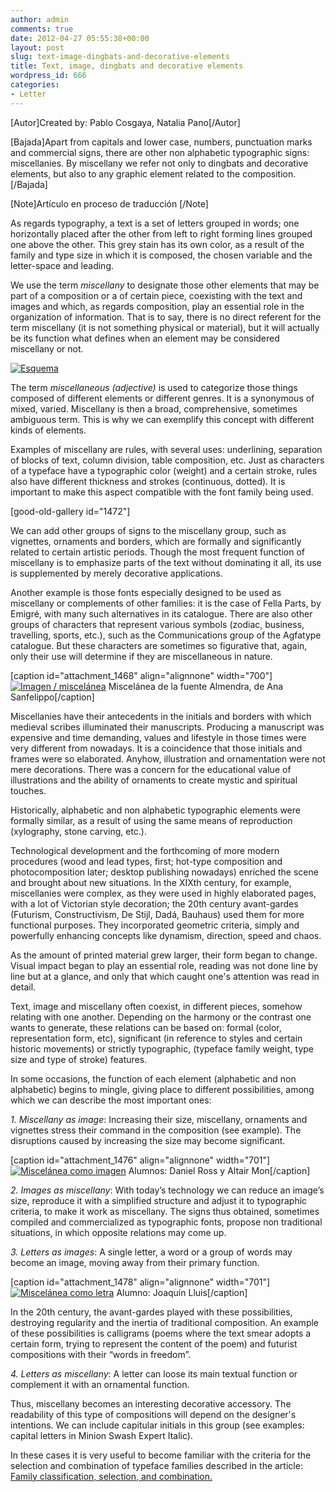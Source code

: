 ```yaml
---
author: admin
comments: true
date: 2012-04-27 05:55:38+00:00
layout: post
slug: text-image-dingbats-and-decorative-elements
title: Text, image, dingbats and decorative elements
wordpress_id: 666
categories:
- Letter
---
```


[Autor]Created by: Pablo Cosgaya, Natalia Pano[/Autor]

[Bajada]Apart from capitals and lower case, numbers, punctuation marks and commercial signs, there are other non alphabetic typographic signs: miscellanies. By miscellany we refer not only to dingbats and decorative elements, but also to any graphic element related to the composition.[/Bajada]

[Note]Artículo en proceso de traducción [/Note]

As regards typography, a text is a set of letters grouped in words; one horizontally placed after the other from left to right forming lines grouped one above the other. This grey stain has its own color, as a result of the family and type size in which it is composed, the chosen variable and the letter-space and leading.

We use the term _miscellany_ to designate those other elements that may be part of a composition or a of certain piece, coexisting with the text and images and which, as regards composition, play an essential role in the organization of information. That is to say, there is no direct referent for the term miscellany (it is not something physical or material), but it will actually be its function what defines when an element may be considered miscellany or not.

[![Esquema](http://www.oert.org/wp-content/uploads/2012/09/T03B_01_esquema.jpg)](http://www.oert.org/wp-content/uploads/2012/09/T03B_01_esquema.jpg)

The term _miscellaneous (adjective)_ is used to categorize those things composed of different elements or different genres. It is a synonymous of mixed, varied. Miscellany is then a broad, comprehensive, sometimes ambiguous term. This is why we can exemplify this concept with different kinds of elements.

Examples of miscellany are rules, with several uses: underlining, separation of blocks of text, column division, table composition, etc. Just as characters of a typeface have a typographic color (weight) and a certain stroke, rules also have different thickness and strokes (continuous, dotted). It is important to make this aspect compatible with the font family being used.

[good-old-gallery id="1472"]

We can add other groups of signs to the miscellany group, such as vignettes, ornaments and borders, which are formally and significantly related to certain artistic periods. Though the most frequent function of miscellany is to emphasize parts of the text without dominating it all, its use is supplemented by merely decorative applications.

Another example is those fonts especially designed to be used as miscellany or complements of other families: it is the case of Fella Parts, by Emigré, with many such alternatives in its catalogue. There are also other groups of characters that represent various symbols (zodiac, business, travelling, sports, etc.), such as the Communications group of the Agfatype catalogue. But these characters are sometimes so figurative that, again, only their use will determine if they are miscellaneous in nature.

[caption id="attachment_1468" align="alignnone" width="700"][![Imagen / miscelánea](http://www.oert.org/wp-content/uploads/2012/09/T03B_02_misc_imag.jpg)](http://www.oert.org/wp-content/uploads/2012/09/T03B_02_misc_imag.jpg) Miscelánea de la fuente Almendra, de Ana Sanfelippo[/caption]

Miscellanies have their antecedents in the initials and borders with which medieval scribes illuminated their manuscripts. Producing a manuscript was expensive and time demanding, values and lifestyle in those times were very different from nowadays. It is a coincidence that those initials and frames were so elaborated. Anyhow, illustration and ornamentation were not mere decorations. There was a concern for the educational value of illustrations and the ability of ornaments to create mystic and spiritual touches.

Historically, alphabetic and non alphabetic typographic elements were formally similar, as a result of using the same means of reproduction (xylography, stone carving, etc.).

Technological development and the forthcoming of more modern procedures (wood and lead types, first; hot-type composition and photocomposition later; desktop publishing nowadays) enriched the scene and brought about new situations. In the XIXth century, for example, miscellanies were complex, as they were used in highly elaborated pages, with a lot of Victorian style decoration; the 20th century avant-gardes (Futurism, Constructivism, De Stijl, Dadá, Bauhaus) used them for more functional purposes. They incorporated geometric criteria, simply and powerfully enhancing concepts like dynamism, direction, speed and chaos.

As the amount of printed material grew larger, their form began to change. Visual impact began to play an essential role, reading was not done line by line but at a glance, and only that which caught one's attention was read in detail.

Text, image and miscellany often coexist, in different pieces, somehow relating with one another. Depending on the harmony or the contrast one wants to generate, these relations can be based on: formal (color, representation form, etc), significant (in reference to styles and certain historic movements) or strictly typographic, (typeface family weight, type size and type of stroke) features.

In some occasions, the function of each element (alphabetic and non alphabetic) begins to mingle, giving place to different possibilities, among which we can describe the most important ones:

_1. Miscellany as image_: Increasing their size, miscellany, ornaments and vignettes stress their command in the composition (see example). The disruptions caused by increasing the size may become significant.

[caption id="attachment_1476" align="alignnone" width="701"][![Miscelánea como imagen](http://www.oert.org/wp-content/uploads/2012/09/T03B_05_miscimg_Ross-Mon.jpg)](http://www.oert.org/wp-content/uploads/2012/09/T03B_05_miscimg_Ross-Mon.jpg) Alumnos: Daniel Ross y Altair Mon[/caption]

_2. Images as miscellany_: With today’s technology we can reduce an image’s size, reproduce it with a simplified structure and adjust it to typographic criteria, to make it work as miscellany. The signs thus obtained, sometimes compiled and commercialized as typographic fonts, propose non traditional situations, in which opposite relations may come up.

_3. Letters as images_: A single letter, a word or a group of words may become an image, moving away from their primary function.

[caption id="attachment_1478" align="alignnone" width="701"][![Miscelánea como letra](http://www.oert.org/wp-content/uploads/2012/09/T03B_04_letramisc_Lluis.jpg)](http://www.oert.org/wp-content/uploads/2012/09/T03B_04_letramisc_Lluis.jpg) Alumno: Joaquín Lluis[/caption]

In the 20th century, the avant-gardes played with these possibilities, destroying regularity and the inertia of traditional composition. An example of these possibilities is calligrams (poems where the text smear adopts a certain form, trying to represent the content of the poem) and futurist compositions with their “words in freedom”.

_4. Letters as miscellany_: A letter can loose its main textual function or complement it with an ornamental function.

Thus, miscellany becomes an interesting decorative accessory. The readability of this type of compositions will depend on the designer's intentions. We can include capitular initials in this group (see examples: capital letters in Minion Swash Expert Italic). 

In these cases it is very useful to become familiar with the criteria for the selection and combination of typeface families described in the article: [Family classification, selection, and combination.](/?p=668)
